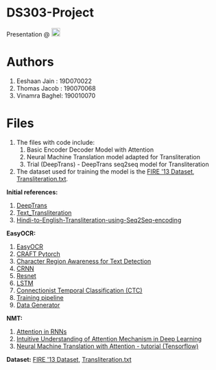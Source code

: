 # DS303-Project

Presentation @ <a href="https://www.overleaf.com/7868194542mwnnvcjthtzp"><img src="https://cdn.overleaf.com/img/ol-brand/overleaf_og_logo.png" width=20 height=20></a>

# Authors
1. Eeshaan Jain : 19D070022
2. Thomas Jacob : 190070068
3. Vinamra Baghel: 190010070

# Files
1. The files with code include:
    1. Basic Encoder Decoder Model with Attention
    2. Neural Machine Translation model adapted for Transliteration
    3. Trial (DeepTrans) - DeepTrans seq2seq model for Transliteration
2. The dataset used for training the model is the [FIRE '13 Dataset](http://cse.iitkgp.ac.in/resgrp/cnerg/qa/fire13translit/index.html), [Transliteration.txt](https://github.com/typecaster/Text-Transliteration/blob/master/transliteration.txt).

**Initial references:**
1. [DeepTrans](https://github.com/dashayushman/deep-trans)
2. [Text_Transliteration](https://github.com/typecaster/Text-Transliteration)
3. [Hindi-to-English-Transliteration-using-Seq2Seq-encoding](https://github.com/MahajanTarun/Hindi-to-English-Transliteration-using-Seq2Seq-encoding)

**EasyOCR:**
1. [EasyOCR](https://github.com/JaidedAI/EasyOCR)
2. [CRAFT Pytorch](https://github.com/clovaai/CRAFT-pytorch)
3. [Character Region Awareness for Text Detection](https://arxiv.org/abs/1904.01941)
4. [CRNN](https://arxiv.org/abs/1507.05717)
5. [Resnet](https://arxiv.org/abs/1512.03385)
6. [LSTM](https://www.bioinf.jku.at/publications/older/2604.pdf)
7. [Connectionist Temporal Classification (CTC)](https://www.cs.toronto.edu/~graves/icml_2006.pdf)
8. [Training pipeline](https://github.com/clovaai/deep-text-recognition-benchmark)
9. [Data Generator](https://github.com/Belval/TextRecognitionDataGenerator)

**NMT:**
1. [Attention in RNNs](https://medium.com/datadriveninvestor/attention-in-rnns-321fbcd64f05)
2. [Intuitive Understanding of Attention Mechanism in Deep Learning](https://towardsdatascience.com/intuitive-understanding-of-attention-mechanism-in-deep-learning-6c9482aecf4f)
3. [Neural Machine Translation with Attention - tutorial (Tensorflow)](https://www.tensorflow.org/tutorials/text/nmt_with_attention)

**Dataset:** 
[FIRE '13 Dataset](http://cse.iitkgp.ac.in/resgrp/cnerg/qa/fire13translit/index.html), [Transliteration.txt](https://github.com/typecaster/Text-Transliteration/blob/master/transliteration.txt)
